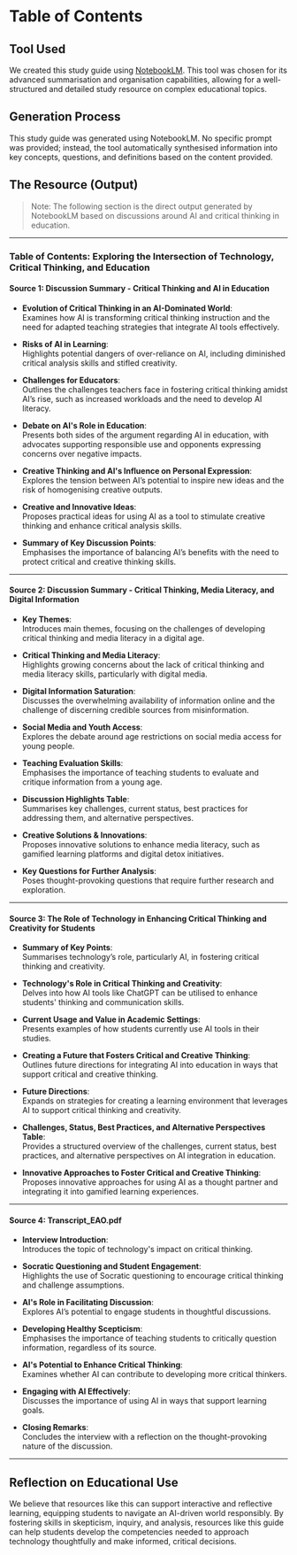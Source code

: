# Table of Contents

## Tool Used
We created this study guide using [NotebookLM](https://notebooklm.google.com/). This tool was chosen for its advanced summarisation and organisation capabilities, allowing for a well-structured and detailed study resource on complex educational topics.

## Generation Process
This study guide was generated using NotebookLM. No specific prompt was provided; instead, the tool automatically synthesised information into key concepts, questions, and definitions based on the content provided.

## The Resource (Output)

> Note:
> The following section is the direct output generated by NotebookLM based on discussions around AI and critical thinking in education.

---

### Table of Contents: Exploring the Intersection of Technology, Critical Thinking, and Education

#### Source 1: Discussion Summary - Critical Thinking and AI in Education

- **Evolution of Critical Thinking in an AI-Dominated World**:  
  Examines how AI is transforming critical thinking instruction and the need for adapted teaching strategies that integrate AI tools effectively.

- **Risks of AI in Learning**:  
  Highlights potential dangers of over-reliance on AI, including diminished critical analysis skills and stifled creativity.

- **Challenges for Educators**:  
  Outlines the challenges teachers face in fostering critical thinking amidst AI’s rise, such as increased workloads and the need to develop AI literacy.

- **Debate on AI's Role in Education**:  
  Presents both sides of the argument regarding AI in education, with advocates supporting responsible use and opponents expressing concerns over negative impacts.

- **Creative Thinking and AI's Influence on Personal Expression**:  
  Explores the tension between AI’s potential to inspire new ideas and the risk of homogenising creative outputs.

- **Creative and Innovative Ideas**:  
  Proposes practical ideas for using AI as a tool to stimulate creative thinking and enhance critical analysis skills.

- **Summary of Key Discussion Points**:  
  Emphasises the importance of balancing AI’s benefits with the need to protect critical and creative thinking skills.

---

#### Source 2: Discussion Summary - Critical Thinking, Media Literacy, and Digital Information

- **Key Themes**:  
  Introduces main themes, focusing on the challenges of developing critical thinking and media literacy in a digital age.

- **Critical Thinking and Media Literacy**:  
  Highlights growing concerns about the lack of critical thinking and media literacy skills, particularly with digital media.

- **Digital Information Saturation**:  
  Discusses the overwhelming availability of information online and the challenge of discerning credible sources from misinformation.

- **Social Media and Youth Access**:  
  Explores the debate around age restrictions on social media access for young people.

- **Teaching Evaluation Skills**:  
  Emphasises the importance of teaching students to evaluate and critique information from a young age.

- **Discussion Highlights Table**:  
  Summarises key challenges, current status, best practices for addressing them, and alternative perspectives.

- **Creative Solutions & Innovations**:  
  Proposes innovative solutions to enhance media literacy, such as gamified learning platforms and digital detox initiatives.

- **Key Questions for Further Analysis**:  
  Poses thought-provoking questions that require further research and exploration.

---

#### Source 3: The Role of Technology in Enhancing Critical Thinking and Creativity for Students

- **Summary of Key Points**:  
  Summarises technology’s role, particularly AI, in fostering critical thinking and creativity.

- **Technology's Role in Critical Thinking and Creativity**:  
  Delves into how AI tools like ChatGPT can be utilised to enhance students' thinking and communication skills.

- **Current Usage and Value in Academic Settings**:  
  Presents examples of how students currently use AI tools in their studies.

- **Creating a Future that Fosters Critical and Creative Thinking**:  
  Outlines future directions for integrating AI into education in ways that support critical and creative thinking.

- **Future Directions**:  
  Expands on strategies for creating a learning environment that leverages AI to support critical thinking and creativity.

- **Challenges, Status, Best Practices, and Alternative Perspectives Table**:  
  Provides a structured overview of the challenges, current status, best practices, and alternative perspectives on AI integration in education.

- **Innovative Approaches to Foster Critical and Creative Thinking**:  
  Proposes innovative approaches for using AI as a thought partner and integrating it into gamified learning experiences.

---

#### Source 4: Transcript_EAO.pdf

- **Interview Introduction**:  
  Introduces the topic of technology's impact on critical thinking.

- **Socratic Questioning and Student Engagement**:  
  Highlights the use of Socratic questioning to encourage critical thinking and challenge assumptions.

- **AI's Role in Facilitating Discussion**:  
  Explores AI’s potential to engage students in thoughtful discussions.

- **Developing Healthy Scepticism**:  
  Emphasises the importance of teaching students to critically question information, regardless of its source.

- **AI's Potential to Enhance Critical Thinking**:  
  Examines whether AI can contribute to developing more critical thinkers.

- **Engaging with AI Effectively**:  
  Discusses the importance of using AI in ways that support learning goals.

- **Closing Remarks**:  
  Concludes the interview with a reflection on the thought-provoking nature of the discussion.


---

## Reflection on Educational Use
We believe that resources like this can support interactive and reflective learning, equipping students to navigate an AI-driven world responsibly. By fostering skills in skepticism, inquiry, and analysis, resources like this guide can help students develop the competencies needed to approach technology thoughtfully and make informed, critical decisions.
